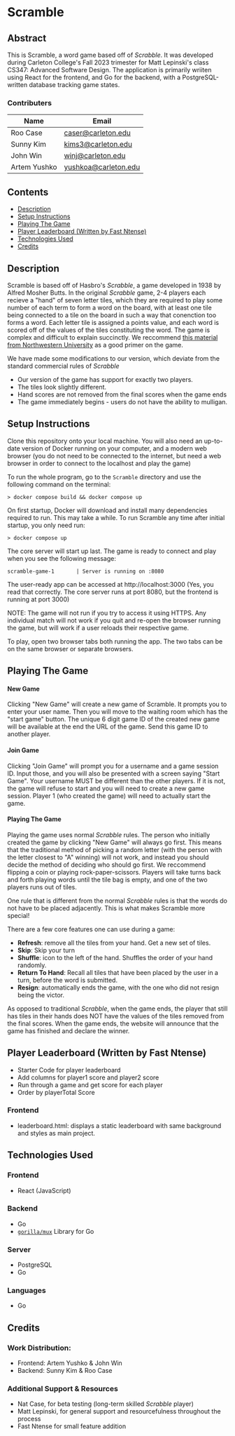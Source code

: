 # Scramble

## Abstract
This is Scramble, a word game based off of *Scrabble*. It was developed during Carleton College's Fall 2023 trimester for Matt Lepinski's class CS347: Advanced Software Design. The application is primarily wriiten using React for the frontend, and Go for the backend, with a PostgreSQL-written database tracking game states. 

### Contributers
|Name|Email|  
|----|-----|  
|Roo Case|caser@carleton.edu|
|Sunny Kim|kims3@carleton.edu|
|John Win|winj@carleton.edu|
|Artem Yushko|yushkoa@carleton.edu|

## Contents
- [Description](#description)
- [Setup Instructions](#Setup-instructions)
- [Playing The Game](#Playing-The-Game)
- [Player Leaderboard (Written by Fast Ntense)](#player-leaderboard-written-by-fast-ntense)
- [Technologies Used](#technologies-used)
- [Credits](#credits)

## Description

Scramble is based off of Hasbro's *Scrabble*, a game developed in 1938 by Alfred Mosher Butts. In the original *Scrabble* game, 2-4 players each recieve a "hand" of seven letter tiles, which they are required to play some number of each term to form a word on the board, with at least one tile being connected to a tile on the board in such a way that conenction too forms a word. Each letter tile is assigned a points value, and each word is scored off of the values of the tiles constituting the word. The game is complex and difficult to explain succinctly. We reccommend [this material from Northwestern University](https://users.cs.northwestern.edu/~robby/uc-courses/22001-2008-winter/*Scrabble*.html) as a good primer on the game. 

We have made some modifications to our version, which deviate from the standard commercial rules of *Scrabble*
- Our version of the game has support for exactly two players. 
- The tiles look slightly different. 
- Hand scores are not removed from the final scores when the game ends
- The game immediately begins - users do not have the ability to mulligan. 

## Setup Instructions

Clone this repository onto your local machine. You will also need an up-to-date version of Docker running on your computer, and a modern web browser (you do not need to be connected to the internet, but need a web browser in order to connect to the localhost and play the game)

To run the whole program, go to the `Scramble` directory and use the following command on the terminal:

```terminal
> docker compose build && docker compose up
```

On first startup, Docker will download and install many dependencies required to run. This may take a while. To run Scramble any time after initial startup, you only need run:

```terminal
> docker compose up
```

The core server will start up last. The game is ready to connect and play when you see the following message:
```
scramble-game-1       | Server is running on :8080
```

The user-ready app can be accessed at http://localhost:3000 (Yes, you read that correctly. The core server runs at port 8080, but the frontend is running at port 3000)

NOTE: The game will not run if you try to access it using HTTPS. Any individual match will not work if you quit and re-open the browser running the game, but will work if a user reloads their respective game.  

To play, open two browser tabs both running the app. The two tabs can be on the same browser or separate browsers. 

## Playing The Game

#### New Game

Clicking "New Game" will create a new game of Scramble. It prompts you to enter your user name. Then you will move to the waiting room which has the "start game" button. The unique 6 digit game ID of the created new game will be available at the end the URL of the game. Send this game ID to another player.

#### Join Game

Clicking "Join Game" will prompt you for a username and a game session ID. Input those, and you will also be presented with a screen saying "Start Game". Your username MUST be different than the other players. If it is not, the game will refuse to start and you will need to create a new game session. Player 1 (who created the game) will need to actually start the game. 

#### Playing The Game

Playing the game uses normal *Scrabble* rules. The person who initially created the game by clicking "New Game" will always go first. This means that the traditional method of picking a random letter (with the person with the letter closest to "A" winning) will not work, and instead you should decide the method of deciding who should go first. We reccommend flipping a coin or playing rock-paper-scissors. Players will take turns back and forth playing words until the tile bag is empty, and one of the two players runs out of tiles. 

One rule that is different from the normal *Scrabble* rules is that the words do not have to be placed adjacently. This is what makes Scramble more special!

There are a few core features one can use during a game:
- **Refresh**: remove all the tiles from your hand. Get a new set of tiles. 
- **Skip**: Skip your turn
- **Shuffle**: icon to the left of the hand. Shuffles the order of your hand randomly. 
- **Return To Hand**: Recall all tiles that have been placed by the user in a turn, before the word is submitted. 
- **Resign**: automatically ends the game, with the one who did not resign being the victor. 

As opposed to traditional *Scrabble*, when the game ends, the player that still has tiles in their hands does NOT have the values of the tiles removed from the final scores. When the game ends, the website will announce that the game has finished and declare the winner. 


## Player Leaderboard (Written by Fast Ntense)
- Starter Code for player leaderboard
- Add columns for player1 score and player2 score
- Run through a game and get score for each player 
- Order by playerTotal Score
  
### Frontend
- leaderboard.html: displays a static leaderboard with same background and styles as main project. 

## Technologies Used
### Frontend
- React (JavaScript)

### Backend
-  Go
-   [`gorilla/mux`](https://github.com/gorilla/mux) Library for Go

### Server
- PostgreSQL
- Go

### Languages 
- Go

## Credits

### Work Distribution:
- Frontend: Artem Yushko & John Win
- Backend: Sunny Kim & Roo Case

### Additional Support & Resources
- Nat Case, for beta testing (long-term skilled *Scrabble* player)
- Matt Lepinski, for general support and resourcefulness throughout the process
- Fast Ntense for small feature addition

